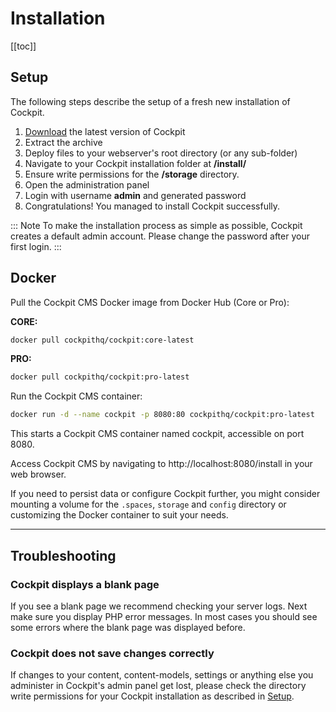 # Installation

[[toc]]

## Setup

The following steps describe the setup of a fresh new installation of Cockpit.

1. [Download](https://getcockpit.com/start-journey) the latest version of Cockpit
2. Extract the archive
3. Deploy files to your webserver's root directory (or any sub-folder)
4. Navigate to your Cockpit installation folder at **/install/**
5. Ensure write permissions for the **/storage** directory.
6. Open the administration panel
7. Login with username **admin** and generated password
8. Congratulations! You managed to install Cockpit successfully.

::: Note
To make the installation process as simple as possible, Cockpit creates a default admin account. Please change the password after your first login.
:::

## Docker

Pull the Cockpit CMS Docker image from Docker Hub (Core or Pro):

**CORE:**
```bash
docker pull cockpithq/cockpit:core-latest
``````

**PRO:**
```bash
docker pull cockpithq/cockpit:pro-latest
```

Run the Cockpit CMS container:

```bash
docker run -d --name cockpit -p 8080:80 cockpithq/cockpit:pro-latest
```

This starts a Cockpit CMS container named cockpit, accessible on port 8080.

Access Cockpit CMS by navigating to http://localhost:8080/install in your web browser.

If you need to persist data or configure Cockpit further, you might consider mounting a volume for the `.spaces`, `storage` and `config` directory or customizing the Docker container to suit your needs.


---

## Troubleshooting

### Cockpit displays a blank page

If you see a blank page we recommend checking your server logs. Next make sure you display PHP error messages. In most cases you should see some errors where the blank page was displayed before.

### Cockpit does not save changes correctly

If changes to your content, content-models, settings or anything else you administer in Cockpit's admin panel get lost, please check the directory write permissions for your Cockpit installation as described in [Setup](#setup).
